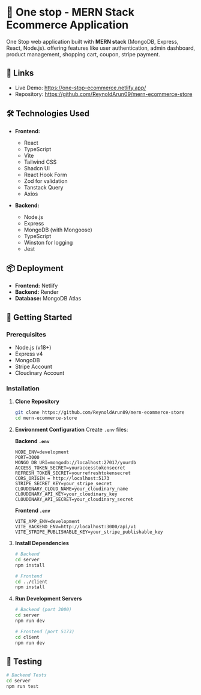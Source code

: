 # 🚀 One stop - MERN Stack Ecommerce Application

One Stop web application built with **MERN stack** (MongoDB, Express, React, Node.js). offering features like user authentication, admin dashboard, product management, shopping cart, coupon, stripe payment.

## 🔗 Links

- Live Demo: https://one-stop-ecommerce.netlify.app/
- Repository: https://github.com/ReynoldArun09/mern-ecommerce-store

## 🛠️ Technologies Used

- **Frontend:**

  - React
  - TypeScript
  - Vite
  - Tailwind CSS
  - Shadcn UI
  - React Hook Form
  - Zod for validation
  - Tanstack Query
  - Axios

- **Backend:**

  - Node.js
  - Express
  - MongoDB (with Mongoose)
  - TypeScript
  - Winston for logging
  - Jest

## 📦 Deployment

- **Frontend:** Netlify
- **Backend:** Render
- **Database:** MongoDB Atlas

## 🚀 Getting Started

### Prerequisites

- Node.js (v18+)
- Express v4
- MongoDB
- Stripe Account
- Cloudinary Account

### Installation

1. **Clone Repository**

   ```bash
   git clone https://github.com/ReynoldArun09/mern-ecommerce-store
   cd mern-ecommerce-store
   ```

2. **Environment Configuration**
   Create `.env` files:

   **Backend `.env`**

   ```env
   NODE_ENV=development
   PORT=3000
   MONGO_DB_URI=mongodb://localhost:27017/yourdb
   ACCESS_TOKEN_SECRET=youraccesstokensecret
   REFRESH_TOKEN_SECRET=yourrefreshtokensecret
   CORS_ORIGIN = http://localhost:5173
   STRIPE_SECRET_KEY=your_stripe_secret
   CLOUDINARY_CLOUD_NAME=your_cloudinary_name
   CLOUDINARY_API_KEY=your_cloudinary_key
   CLOUDINARY_API_SECRET=your_cloudinary_secret
   ```

   **Frontend `.env`**

   ```env
   VITE_APP_ENV=development
   VITE_BACKEND_ENV=http://localhost:3000/api/v1
   VITE_STRIPE_PUBLISHABLE_KEY=your_stripe_publishable_key
   ```

3. **Install Dependencies**

   ```bash
   # Backend
   cd server
   npm install

   # Frontend
   cd ../client
   npm install
   ```

4. **Run Development Servers**

   ```bash
   # Backend (port 3000)
   cd server
   npm run dev

   # Frontend (port 5173)
   cd client
   npm run dev
   ```

## 🧪 Testing

```bash
# Backend Tests
cd server
npm run test

```
